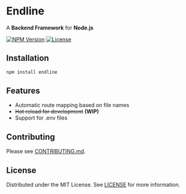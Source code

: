 # Endline

A **Backend Framework** for **Node.js**

[![NPM Version][npm-version-image]][npm-package-url]
[![License][npm-license-image]](LICENSE)

## Installation

```bash
npm install endline
```

## Features

- Automatic route mapping based on file names
- ~~Hot reload for development~~ **(WIP)**
- Support for .env files

## Contributing

Please see [CONTRIBUTING.md](CONTRIBUTING.md).

## License

Distributed under the MIT License. See [LICENSE](LICENSE) for more information.

[npm-package-url]: https://www.npmjs.com/package/endline
[npm-version-image]: https://img.shields.io/npm/v/endline.svg
[npm-license-image]: https://img.shields.io/npm/l/endline
